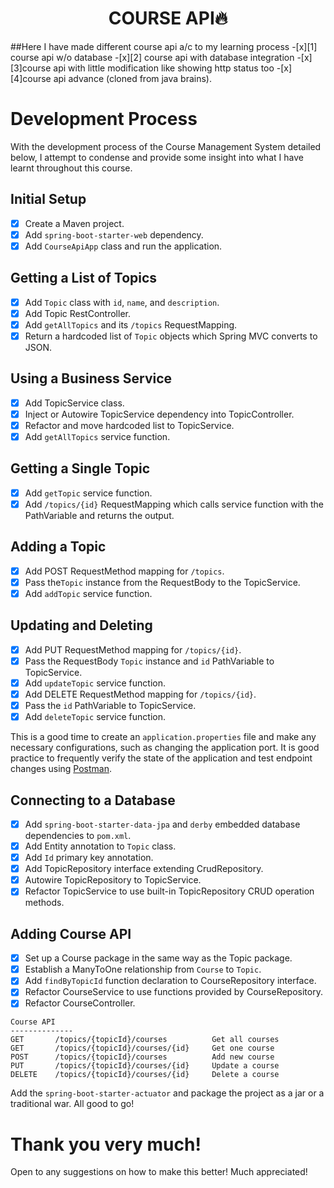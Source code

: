
<h1 align="center">COURSE API🔥</h1>
##Here I have made different course api a/c to my learning process
-[x][1] course api w/o database
-[x][2] course api with database integration
-[x][3]course api with little modification like showing http status too
-[x][4]course api advance (cloned from java brains).


# Development Process

With the development process of the Course Management System detailed below, I attempt to condense and provide some insight into what I have learnt throughout this course.

## Initial Setup

- [x] Create a Maven project.
- [x] Add `spring-boot-starter-web` dependency.
- [x] Add `CourseApiApp` class and run the application.

## Getting a List of Topics

- [x] Add `Topic` class with `id`, `name`, and `description`.
- [x] Add Topic RestController.
- [x] Add `getAllTopics` and its `/topics` RequestMapping.
- [x] Return a hardcoded list of `Topic` objects which Spring MVC converts to JSON.

## Using a Business Service

- [x] Add TopicService class.
- [x] Inject or Autowire TopicService dependency into TopicController.
- [x] Refactor and move hardcoded list to TopicService.
- [x] Add `getAllTopics` service function.

## Getting a Single Topic
- [x] Add `getTopic` service function.
- [x] Add `/topics/{id}` RequestMapping which calls service function with the PathVariable and returns the output.

## Adding a Topic

- [x] Add POST RequestMethod mapping for `/topics`.
- [x] Pass the`Topic` instance from the RequestBody to the TopicService.
- [x] Add `addTopic` service function.

## Updating and Deleting

- [x] Add PUT RequestMethod mapping for `/topics/{id}`.
- [x] Pass the RequestBody `Topic` instance and `id` PathVariable to TopicService.
- [x] Add `updateTopic` service function.
- [x] Add DELETE RequestMethod mapping for `/topics/{id}`.
- [x] Pass the `id` PathVariable to TopicService.
- [x] Add `deleteTopic` service function.

This is a good time to create an `application.properties` file and make any necessary configurations, such as changing the application port. It is good practice to frequently verify the state of the application and test endpoint changes using [Postman](https://www.postman.com/).

## Connecting to a Database

- [x] Add `spring-boot-starter-data-jpa` and `derby` embedded database dependencies to `pom.xml`.
- [x] Add Entity annotation to `Topic` class.
- [x] Add `Id` primary key annotation.
- [x] Add TopicRepository interface extending CrudRepository.
- [x] Autowire TopicRepository to TopicService.
- [x] Refactor TopicService to use built-in TopicRepository CRUD operation methods.

## Adding Course API

- [x] Set up a Course package in the same way as the Topic package.
- [x] Establish a ManyToOne relationship from `Course` to `Topic`.
- [x] Add `findByTopicId` function declaration to CourseRepository interface.
- [x] Refactor CourseService to use functions provided by CourseRepository.
- [x] Refactor CourseController.

```
Course API
--------------
GET       /topics/{topicId}/courses          Get all courses
GET       /topics/{topicId}/courses/{id}     Get one course
POST      /topics/{topicId}/courses          Add new course
PUT       /topics/{topicId}/courses/{id}     Update a course
DELETE    /topics/{topicId}/courses/{id}     Delete a course
```

Add the `spring-boot-starter-actuator` and package the project as a jar or a traditional war. All good to go!

# Thank you very much!

Open to any suggestions on how to make this better! Much appreciated!

